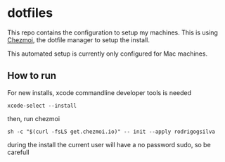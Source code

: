 # dotfiles

This repo contains the configuration to setup my machines. This is using [Chezmoi](https://chezmoi.io), the dotfile manager to setup the install.

This automated setup is currently only configured for Mac machines.

## How to run

For new installs, xcode commandline developer tools is needed

```shell
xcode-select --install
```

then, run chezmoi

```shell
sh -c "$(curl -fsLS get.chezmoi.io)" -- init --apply rodrigogsilva
```

during the install the current user will have a no password sudo, so be carefull
